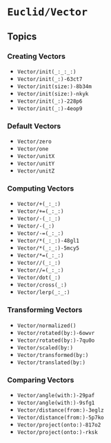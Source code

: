 # ``Euclid/Vector``

## Topics

### Creating Vectors

- ``Vector/init(_:_:_:)``
- ``Vector/init(_:)-63ct7``
- ``Vector/init(size:)-8b34m``
- ``Vector/init(size:)-nkyk``
- ``Vector/init(_:)-228p6``
- ``Vector/init(_:)-4eop9``

### Default Vectors

- ``Vector/zero``
- ``Vector/one``
- ``Vector/unitX``
- ``Vector/unitY``
- ``Vector/unitZ``

### Computing Vectors

- ``Vector/+(_:_:)``
- ``Vector/+=(_:_:)``
- ``Vector/-(_:_:)``
- ``Vector/-(_:)``
- ``Vector/-=(_:_:)``
- ``Vector/*(_:_:)-48gl1``
- ``Vector/*(_:_:)-5mcy5``
- ``Vector/*=(_:_:)``
- ``Vector//(_:_:)``
- ``Vector//=(_:_:)``
- ``Vector/dot(_:)``
- ``Vector/cross(_:)``
- ``Vector/lerp(_:_:)``

### Transforming Vectors

- ``Vector/normalized()``
- ``Vector/rotated(by:)-6owvr``
- ``Vector/rotated(by:)-7qu0o``
- ``Vector/scaled(by:)``
- ``Vector/transformed(by:)``
- ``Vector/translated(by:)``

### Comparing Vectors

- ``Vector/angle(with:)-29paf``
- ``Vector/angle(with:)-9sfg1``
- ``Vector/distance(from:)-3eglz``
- ``Vector/distance(from:)-5p7ko``
- ``Vector/project(onto:)-817o2``
- ``Vector/project(onto:)-rksk``

